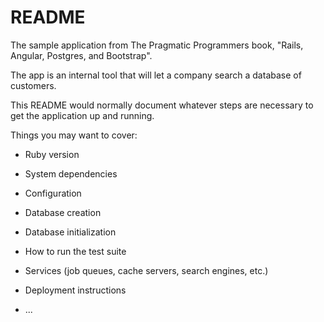 # README

The sample application from The Pragmatic Programmers book,
"Rails, Angular, Postgres, and Bootstrap".

The app is an internal tool that will let a company search a database of
customers.

This README would normally document whatever steps are necessary to get the
application up and running.

Things you may want to cover:

* Ruby version

* System dependencies

* Configuration

* Database creation

* Database initialization

* How to run the test suite

* Services (job queues, cache servers, search engines, etc.)

* Deployment instructions

* ...